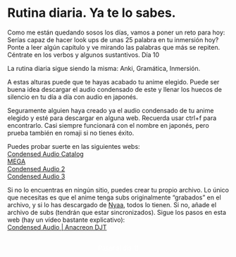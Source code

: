 # Rutina diaria. Ya te lo sabes.

Como me están quedando sosos los días, vamos a poner un reto para hoy: Serías capaz de hacer look ups de unas 25 palabra en tu inmersión hoy? Ponte a leer algún capítulo y ve mirando las palabras que más se repiten. Céntrate en los verbos y algunos sustantivos. 
Día 10

La rutina diaria sigue siendo la misma: Anki, Gramática, Inmersión.

A estas alturas puede que te hayas acabado tu anime elegido. Puede ser buena idea descargar el audio condensado de este y llenar los huecos de silencio en tu día a día con audio en japonés. 

Seguramente alguien haya creado ya el audio condensado de tu anime elegido y esté para descargar en alguna web. Recuerda usar ctrl+f para encontrarlo. Casi siempre funcionará con el nombre en japonés, pero prueba también en romaji si no tienes éxito.

Puedes probar suerte en las siguientes webs:  
[Condensed Audio Catalog](https://condensedaudiocatalog.com/#)  
[MEGA](https://mega.nz/folder/8HhhWDyJ#SHw5xsYxyhWUX536UcqkeQ/folder/VOgUiILA)  
[Condensed Audio 2](https://www.mediafire.com/folder/ndeu7h9zjgf1l/MIA_Condensed_Audio)  
[Condensed Audio 3](https://mega.nz/folder/8HhhWDyJ#SHw5xsYxyhWUX536UcqkeQ)  

Si no lo encuentras en ningún sitio, puedes crear tu propio archivo. Lo único que necesitas es que el anime tenga subs originalmente “grabados” en el archivo, y si lo has descargado de [Nyaa](https://nyaa.si/), todos lo tienen. Si no, añade el archivo de subs (tendrán que estar sincronizados). Sigue los pasos en esta web (hay un vídeo bastante explicativo):  
[Condensed Audio | Anacreon DJT](https://anacreondjt.gitlab.io/docs/condensed_audio/)

<div style="margin-top: 20px;width:full;display:flex;justify-content:center;">
  <a style="padding: 10px;
    background-color: var(--md-primary-fg-color);
    border-radius: 5px;
    color: white;" href="/days/day11/">Pasar al día 11</a>
  </div>